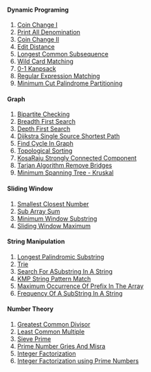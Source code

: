 <h4>Dynamic Programing </h4>
<ol>
    <li><a href="https://github.com/Arx1971/Algorithms-Implementation-In-Java/tree/master/src/DynamicProgramming/CoinChange_I">Coin Change I</a></li>
    <li><a href="https://github.com/Arx1971/Algorithms-Implementation-In-Java/tree/master/src/DynamicProgramming/CoinChnagePrintAllDenomination">Print All Denomination</a></li>
    <li><a href="https://github.com/Arx1971/Algorithms-Implementation-In-Java/tree/master/src/DynamicProgramming/CoinChnage_II">Coin Change II</a></li>
    <li><a href="https://github.com/Arx1971/Algorithms-Implementation-In-Java/tree/master/src/DynamicProgramming/EditDistance">Edit Distance</a></li>
    <li><a href="https://github.com/Arx1971/Algorithms-Implementation-In-Java/tree/master/src/DynamicProgramming/LongestIncreasingSubsequence">Longest Common Subsequence</a></li>
    <li><a href="https://github.com/Arx1971/Algorithms-Implementation-In-Java/tree/master/src/DynamicProgramming/WildCardMatching">Wild Card Matching</a></li>
    <li><a href="https://github.com/Arx1971/Algorithms-Implementation-In-Java/tree/master/src/DynamicProgramming/knapsack01">0-1 Kanpsack</a></li>
    <li><a href="https://github.com/Arx1971/Algorithms-Implementation-In-Java/tree/master/src/DynamicProgramming/RegularExpressionMatching">Regular Expression Matching</a></li>
     <li><a href="https://github.com/Arx1971/Algorithms-Implementation-In-Java/tree/master/src/DynamicProgramming/PalindromePartitioning">Minimum Cut Palindrome Partitioning</a></li>
</ol>

<h4>Graph</h4>
<ol>
    <li><a href="https://github.com/Arx1971/Algorithms-Implementation-In-Java/tree/master/src/Graph/BipartiteChecking">Bipartite Checking</a></li>
    <li><a href="https://github.com/Arx1971/Algorithms-Implementation-In-Java/tree/master/src/Graph/BreadthFirstSearch">Breadth First Search</a></li>
    <li><a href="https://github.com/Arx1971/Algorithms-Implementation-In-Java/tree/master/src/Graph/DepthFirstSearch">Depth First Search</a></li>
    <li><a href="https://github.com/Arx1971/Algorithms-Implementation-In-Java/tree/master/src/Graph/DijkstraSingleSourceShortestPath">Dijkstra Single Source Shortest Path</a></li>
    <li><a href="https://github.com/Arx1971/Algorithms-Implementation-In-Java/tree/master/src/Graph/FindingCycleInDirectedGraph">Find Cycle In Graph</a></li>
    <li><a href="https://github.com/Arx1971/Algorithms-Implementation-In-Java/tree/master/src/Graph/TopologicalSorting">Topological Sorting</a></li>
    <li><a href="https://github.com/Arx1971/Algorithms-Implementation-In-Java/tree/master/src/Graph/KosaRajuStronglyConnectedComponent">KosaRaju Strongly Connected Component</a></li>
    <li><a href="https://github.com/Arx1971/Algorithms-Implementation-In-Java/tree/master/src/Graph/BridgesInGraph">Tarjan Algorithm Remove Bridges</a></li>
    <li><a href="https://github.com/Arx1971/Algorithms-Implementation-In-Java/tree/master/src/Graph/MinimumSpanningTreeKruskal">Minimum Spanning Tree - Kruskal</a></li>    
</ol>

<h4>Sliding Window </h4>
<ol>
    <li><a href="https://github.com/Arx1971/Algorithms-Implementation-In-Java/tree/master/src/SlidingWindow/SmallestClosestNumber">Smallest Closest Number</a></li>
    <li><a href="https://github.com/Arx1971/Algorithms-Implementation-In-Java/tree/master/src/SlidingWindow/SubArraySum">Sub Array Sum</a></li>
    <li><a href="https://github.com/Arx1971/Algorithms-Implementation-In-Java/tree/master/src/SlidingWindow/minimumWindowSubstring">Minimum Window Substring</a></li>
    <li><a href="https://github.com/Arx1971/Algorithms-Implementation-In-Java/tree/master/src/SlidingWindow/slidingWindowMaximum">Sliding Window Maximum</a></li>
</ol>

<h4>String Manipulation</h4>
<ol>
    <li><a href="https://github.com/Arx1971/Algorithms-Implementation-In-Java/tree/master/src/StringManipulation/LongestPalindromicSubstring">Longest Palindromic Substring</a></li>
    <li><a href="https://github.com/Arx1971/Algorithms-Implementation-In-Java/tree/master/src/StringManipulation/Trie">Trie</a></li>
    <li><a href="https://github.com/Arx1971/Algorithms-Implementation-In-Java/tree/master/src/StringManipulation/SearchForASubstringInAString">Search For ASubstring In A String</a></li>
    <li><a href="https://github.com/Arx1971/Algorithms-Implementation-In-Java/tree/master/src/StringManipulation/KMPStringPatternMatch/">KMP String Pattern Match</a></li>
    <li><a href="https://github.com/Arx1971/Algorithms-Implementation-In-Java/tree/master/src/StringManipulation/MaximumOccurrenceOfPrefixInTheArray/">Maximum Occurrence Of Prefix In The Array</a></li>
    <li><a href="https://github.com/Arx1971/Algorithms-Implementation-In-Java/tree/master/src/StringManipulation/FrequencyOfASubStringInAString/">Frequency Of A SubString In A String</a></li>    
</ol>

<h4>Number Theory</h4>
<ol>
    <li><a href="https://github.com/Arx1971/Algorithms-Implementation-In-Java/tree/master/src/NumberTheory/GreatestCommonDivisor/">Greatest Common Divisor</a></li>
    <li><a href="https://github.com/Arx1971/Algorithms-Implementation-In-Java/tree/master/src/NumberTheory/LeastCommonMultiple">Least Common Multiple</a></li>
    <li><a href="https://github.com/Arx1971/Algorithms-Implementation-In-Java/tree/master/src/NumberTheory/SievePrime">Sieve Prime</a></li>
    <li><a href="https://github.com/Arx1971/Algorithms-Implementation-In-Java/tree/master/src/NumberTheory/PrimeNumberGriesAndMisra">Prime Number Gries And Misra</a></li>
    <li><a href="https://github.com/Arx1971/Algorithms-Implementation-In-Java/tree/master/src/NumberTheory/IntegerFactorization">Integer Factorization</a></li>
    <li><a href="https://github.com/Arx1971/Algorithms-Implementation-In-Java/tree/master/src/NumberTheory/PrimeFactorization">Integer Factorization using Prime Numbers</a></li>
</ol>